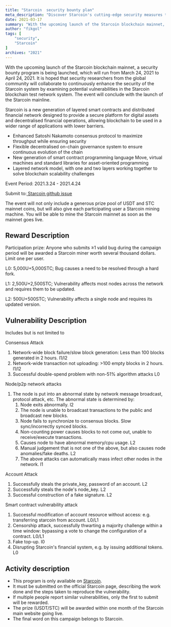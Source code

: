 ```yaml
---
title: "Starcoin  security bounty plan"
meta_description: "Discover Starcoin's cutting-edge security measures to ensure a robust Move blockchain ecosystem."
date: 2021-03-17
summary: "With the upcoming launch of the Starcoin blockchain mainnet, a security bounty program is being launched, which will run from March 24, 2021 to April 24, 2021. "
author: "fikgol"
tags: [
    "security",
    "Starcoin"
]
archives: "2021"
---
```


With the upcoming launch of the Starcoin blockchain mainnet, a security bounty program is being launched, which will run from March 24, 2021 to April 24, 2021. It is hoped that security researchers from the global community will collaborate to continuously enhance the security of the Starcoin system by examining potential vulnerabilities in the Starcoin blockchain test network system. The event will conclude with the launch of the Starcoin mainline.

Starcoin is a new generation of layered smart contracts and distributed financial network designed to provide a secure platform for digital assets and decentralised financial operations, allowing blockchain to be used in a wider range of applications with lower barriers.

* Enhanced Satoshi Nakamoto consensus protocol to maximize throughput while ensuring security
* Flexible decentralised on-chain governance system to ensure continuous evolution of the chain
* New generation of smart contract programming language Move, virtual machines and standard libraries for asset-oriented programming
* Layered network model, with one and two layers working together to solve blockchain scalability challenges

Event Period: 2021.3.24 - 2021.4.24

Submit to:[ Starcoin github issue](https://github.com/starcoinorg/starcoin/issues)

The event will not only include a generous prize pool of USDT and STC mainnet coins, but will also give each participating user a Starcoin mining machine. You will be able to mine the Starcoin mainnet as soon as the mainnet goes live.

## Reward Description
Participation prize: Anyone who submits ≥1 valid bug during the campaign period will be awarded a Starcoin miner worth several thousand dollars. Limit one per user.



L0: 5,000U+5,000STC; Bug causes a need to be resolved through a hard fork.

L1: 2,500U+2,500STC; Vulnerability affects most nodes across the network and requires them to be updated.

L2: 500U+500STC; Vulnerability affects a single node and requires its updated version.

## Vulnerability Description
Includes but is not limited to

Consensus Attack

1. Network-wide block failure/slow block generation: Less than 100 blocks generated in 2 hours. l1/l2
2. Network-wide transaction not uploading: >100 empty blocks in 2 hours. l1/l2
3. Successful double-spend problem with non-51% algorithm attacks L0

Node/p2p network attacks

1. The node is put into an abnormal state by network message broadcast, protocol attack, etc. The abnormal state is determined by:
   1. Node exits abnormally. l2
   2. The node is unable to broadcast transactions to the public and broadcast new blocks.
   3. Node fails to synchronize to consensus blocks. Slow sync/incorrectly synced blocks.
   4. Non-counting power causes blocks to not come out, unable to receive/execute transactions.
   5. Causes node to have abnormal memory/cpu usage. L2
   6. Manual judgement that is not one of the above, but also causes node anomalies/fake deaths. L2
   7. The above attacks can automatically mass infect other nodes in the network. l1
   
Account Attack

1. Successfully steals the private_key, password of an account. L2
2. Successfully steals the node's node_key. L2
3. Successful construction of a fake signature. L2

Smart contract vulnerability attack

1. Successful modification of account resource without access: e.g. transferring starcoin from account. L0/L1
2. Censorship attack, successfully thwarting a majority challenge within a time window: bypassing a vote to change the configuration of a contract. L0/L1
3. Fake top-up. l0
4. Disrupting Starcoin's financial system, e.g. by issuing additional tokens. L0

## Activity description
* This program is only available on [Starcoin](https://github.com/starcoinorg/starcoin).
* It must be submitted on the official Starcoin page, describing the work done and the steps taken to reproduce the vulnerability.
* If multiple people report similar vulnerabilities, only the first to submit will be rewarded.
* The prize (USDT/STC) will be awarded within one month of the Starcoin main website going live.
* The final word on this campaign belongs to Starcoin.
